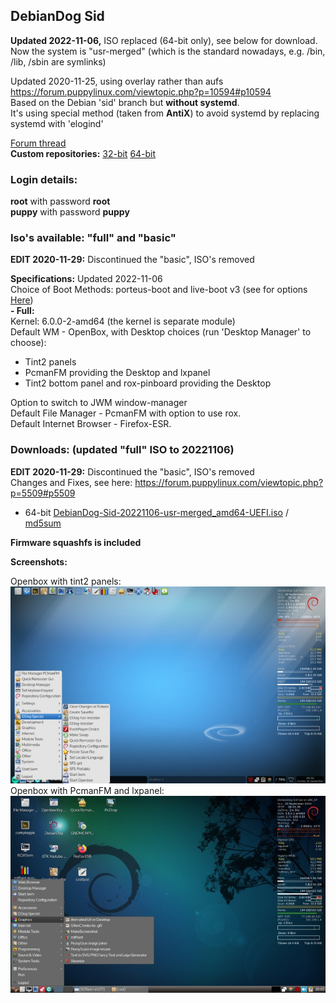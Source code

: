 ## DebianDog Sid

**Updated 2022-11-06,** ISO replaced (64-bit only), see below for download.
Now the system is "usr-merged" (which is the standard nowadays, e.g. /bin, /lib, /sbin are symlinks)

Updated 2020-11-25, using overlay rather than aufs https://forum.puppylinux.com/viewtopic.php?p=10594#p10594     
Based on the Debian 'sid' branch but **without systemd**.  
It's using special method (taken from **AntiX**) to avoid systemd by replacing systemd with 'elogind'
   
[Forum thread](https://forum.puppylinux.com/viewtopic.php?f=46&t=824)   
**Custom repositories:** [32-bit](https://doglinux.github.io/sidog/i386/) [64-bit](https://doglinux.github.io/sidog/amd64/)  

### Login details:
**root** with password **root**    
**puppy** with password **puppy**

### Iso's available: "full" and "basic"   
**EDIT 2020-11-29:** Discontinued the "basic", ISO's removed
 
**Specifications:**  Updated 2022-11-06             
Choice of Boot Methods: porteus-boot and live-boot v3 (see for options [Here](https://github.com/DebianDog/Sid/raw/master/Examples-boot-codes.txt))     
**- Full:**   
Kernel: 6.0.0-2-amd64 (the kernel is separate module)  
Default WM - OpenBox, with Desktop choices (run 'Desktop Manager' to choose):    
- Tint2 panels    
- PcmanFM providing the Desktop and lxpanel    
- Tint2 bottom panel and rox-pinboard providing the Desktop    

Option to switch to JWM window-manager                  
Default File Manager - PcmanFM with option to use rox.        
Default Internet Browser - Firefox-ESR.

### Downloads: (updated "full" ISO to 20221106)
**EDIT 2020-11-29:** Discontinued the "basic", ISO's removed   
Changes and Fixes, see here: https://forum.puppylinux.com/viewtopic.php?p=5509#p5509
- 64-bit [DebianDog-Sid-20221106-usr-merged_amd64-UEFI.iso](https://github.com/DebianDog/Sid/releases/download/v0.1/DebianDog-Sid-20221106-usr-merged_amd64-UEFI.iso) / [md5sum](https://github.com/DebianDog/Sid/releases/download/v0.1/DebianDog-Sid-20221106-usr-merged_amd64-UEFI.md5)

**Firmware squashfs is included**

**Screenshots:**
 
Openbox with tint2 panels:         
![SCREENSHOT](https://raw.githubusercontent.com/DebianDog/Sid/master/sid-tint2.jpg)        
Openbox with PcmanFM and lxpanel:       
![SCREENSHOT](https://raw.githubusercontent.com/DebianDog/Sid/master/sid-pcmanfm.jpg)   
